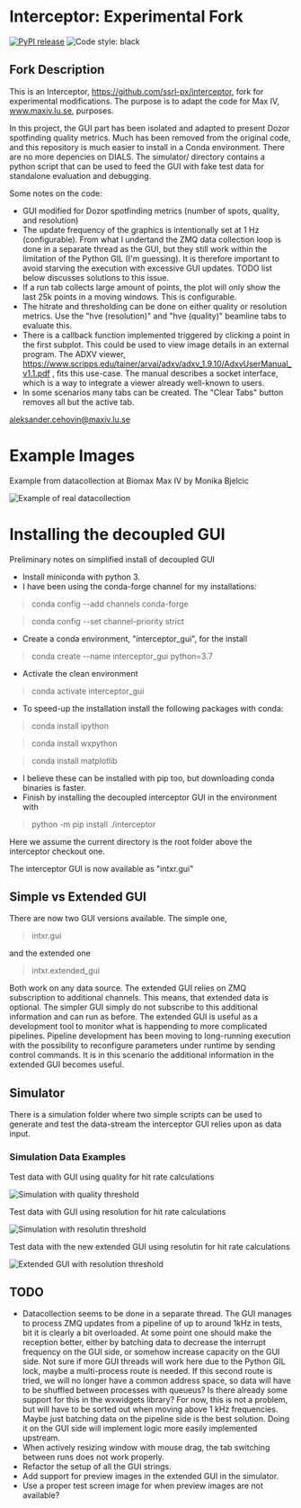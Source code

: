 # Interceptor: Experimental Fork

[![PyPI release](https://img.shields.io/pypi/v/intxr.svg)](https://pypi.org/project/intxr/)
![Code style: black](https://img.shields.io/badge/code%20style-black-000000.svg)


## Fork Description

This is an Interceptor,  https://github.com/ssrl-px/interceptor,  fork for experimental 
modifications. The purpose is to adapt the code for Max IV,  www.maxiv.lu.se, purposes. 

In this project, the GUI part has been isolated and adapted to present Dozor spotfinding quality metrics. 
Much has been removed from the original code, and this repository is much easier to install in a Conda 
environment. There are no more depencies on DIALS. The simulator/ directory contains a python script 
that can be used to feed the GUI with fake test data for standalone evaluation and debugging. 

Some notes on the code:

- GUI modified for Dozor spotfinding metrics (number of spots, quality, and resolution)
- The update frequency of the graphics is intentionally set at 1 Hz (configurable). From what I 
undertand the ZMQ data collection loop is done in a separate thread as the GUI, but they still work within 
the limitation of the Python GIL (I'm guessing). It is therefore important to avoid starving the execution 
with excessive GUI updates. TODO list below discusses solutions to this issue.
- If a run tab collects large amount of points, the plot will only show the last 25k points in a moving 
windows. This is configurable.
- The hitrate and thresholding can be done on either quality or resolution metrics. Use the "hve (resolution)" 
and "hve (quality)" beamline tabs to evaluate this.
- There is a callback function implemented triggered by clicking a point in the first subplot. This could 
be used to view image details in an external program. The ADXV viewer, 
https://www.scripps.edu/tainer/arvai/adxv/adxv_1.9.10/AdxvUserManual_v1.1.pdf , fits this use-case. The 
manual describes a socket interface, which is a way to integrate a viewer already well-known to users.
- In some scenarios many tabs can be created. The "Clear Tabs" button removes all but the active tab.

aleksander.cehovin@maxiv.lu.se

# Example Images

Example from datacollection at Biomax Max IV by Monika Bjelcic

![Example of real datacollection](doc/images/fig_1.png)



# Installing the decoupled GUI

Preliminary notes on simplified install of decoupled GUI

- Install miniconda with python 3.
- I have been using the conda-forge channel for my installations:
> conda config --add channels conda-forge

> conda config --set channel-priority strict

- Create a conda environment, "interceptor_gui", for the install
> conda create --name interceptor_gui python=3.7
- Activate the clean environment
> conda activate interceptor_gui
- To speed-up the installation install the following packages with conda:
> conda install ipython

> conda install wxpython

> conda install matplotlib

- I believe these can be installed with pip too, but downloading conda binaries is faster.
- Finish by installing the decoupled interceptor GUI in the environment with

> python -m pip install ./interceptor

Here we assume the current directory is the root folder above the interceptor checkout one.

The interceptor GUI is now available as "intxr.gui"

## Simple vs Extended GUI

There are now two GUI versions available. The simple one,

> intxr.gui

and the extended one

> intxr.extended_gui

Both work on any data source. The extended GUI relies on ZMQ subscription to additional channels.
This means, that extended data is optional. The simpler GUI simply do not subscribe to this additional
information and can run as before. The extended GUI is useful as a development tool to monitor what 
is happending to more complicated pipelines. Pipeline development has been moving to long-running execution
with the possibility to reconfigure parameters under runtime by sending control commands. It is in 
this scenario the additional information in the extended GUI becomes useful. 


## Simulator

There is a simulation folder where two simple scripts can be used to generate and test the data-stream 
the interceptor GUI relies upon as data input.

### Simulation Data Examples

Test data with GUI using quality for hit rate calculations

![Simulation with quality threshold](doc/images/test_gui_quality.png)


Test data with GUI using resolution for hit rate calculations

![Simulation with resolutin threshold](doc/images/test_gui_resolution.png)

Test data with the new extended GUI using resolutin for hit rate calculations

![Extended GUI with resolution threshold](doc/images/extended_gui.png)

## TODO

- Datacollection seems to be done in a separate thread. The GUI manages to process 
  ZMQ updates from a pipeline of up to around 1kHz in tests, bit it is clearly a bit overloaded. 
  At some point one should make the reception better, either by batching data to decrease
  the interrupt frequency on the GUI side, or somehow increase capacity on the GUI side. 
  Not sure if more GUI threads will work here due to the Python GIL lock, maybe a multi-process
  route is needed. If this second route is tried, we will no longer have a common address
  space, so data will have to be shuffled between processes with queueus? Is there already
  some support for this in the wxwidgets library? For now, this is not a problem, but
  will have to be sorted out when moving above 1 kHz frequencies. Maybe just batching data
  on the pipeline side is the best solution. Doing it on the GUI side will implement logic
  more easily implemented upstream. 
- When actively resizing window with mouse drag, the tab switching between runs does not work properly.
- Refactor the setup of all the GUI strings.
- Add support for preview images in the extended GUI in the simulator.
- Use a proper test screen image for when preview images are not available?
